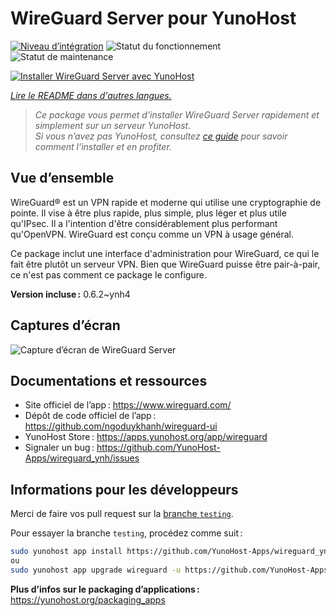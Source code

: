 <!--
Nota bene : ce README est automatiquement généré par <https://github.com/YunoHost/apps/tree/master/tools/readme_generator>
Il NE doit PAS être modifié à la main.
-->

# WireGuard Server pour YunoHost

[![Niveau d’intégration](https://apps.yunohost.org/badge/integration/wireguard)](https://ci-apps.yunohost.org/ci/apps/wireguard/)
![Statut du fonctionnement](https://apps.yunohost.org/badge/state/wireguard)
![Statut de maintenance](https://apps.yunohost.org/badge/maintained/wireguard)

[![Installer WireGuard Server avec YunoHost](https://install-app.yunohost.org/install-with-yunohost.svg)](https://install-app.yunohost.org/?app=wireguard)

*[Lire le README dans d'autres langues.](./ALL_README.md)*

> *Ce package vous permet d’installer WireGuard Server rapidement et simplement sur un serveur YunoHost.*  
> *Si vous n’avez pas YunoHost, consultez [ce guide](https://yunohost.org/install) pour savoir comment l’installer et en profiter.*

## Vue d’ensemble

WireGuard® est un VPN rapide et moderne qui utilise une cryptographie de pointe. Il vise à être plus rapide, plus simple, plus léger et plus utile qu'IPsec. Il a l'intention d'être considérablement plus performant qu'OpenVPN. WireGuard est conçu comme un VPN à usage général.

Ce package inclut une interface d'administration pour WireGuard, ce qui le fait être plutôt un serveur VPN. Bien que WireGuard puisse être pair-à-pair, ce n'est pas comment ce package le configure.


**Version incluse :** 0.6.2~ynh4

## Captures d’écran

![Capture d’écran de WireGuard Server](./doc/screenshots/screenshot.png)

## Documentations et ressources

- Site officiel de l’app : <https://www.wireguard.com/>
- Dépôt de code officiel de l’app : <https://github.com/ngoduykhanh/wireguard-ui>
- YunoHost Store : <https://apps.yunohost.org/app/wireguard>
- Signaler un bug : <https://github.com/YunoHost-Apps/wireguard_ynh/issues>

## Informations pour les développeurs

Merci de faire vos pull request sur la [branche `testing`](https://github.com/YunoHost-Apps/wireguard_ynh/tree/testing).

Pour essayer la branche `testing`, procédez comme suit :

```bash
sudo yunohost app install https://github.com/YunoHost-Apps/wireguard_ynh/tree/testing --debug
ou
sudo yunohost app upgrade wireguard -u https://github.com/YunoHost-Apps/wireguard_ynh/tree/testing --debug
```

**Plus d’infos sur le packaging d’applications :** <https://yunohost.org/packaging_apps>
